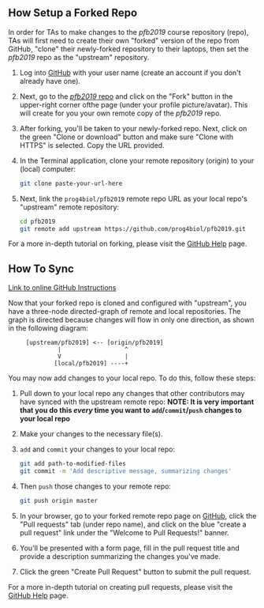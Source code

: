 How Setup a Forked Repo
-------
In order for TAs to make changes to the *pfb2019* course repository (repo), TAs will first need to create their own "forked" version of the repo from GitHub, "clone" their newly-forked repository to their laptops, then set the *pfb2019* repo as the "upstream" repository.

1. Log into [GitHub](http://github.com) with your user name (create an account if you don't already have one).

2. Next, go to the [*pfb2019* repo](https://github.com/prog4biol/pfb2019) and click on the "Fork" button in the upper-right corner ofthe page (under your profile picture/avatar). This will create for you your own remote copy of the *pfb2019* repo.

3. After forking, you'll be taken to your newly-forked repo. Next, click on the green "Clone or download" button and make sure "Clone with HTTPS" is selected. Copy the URL provided.

4. In the Terminal application, clone your remote repository (origin) to your (local) computer:
   ```bash
   git clone paste-your-url-here
   ```

5. Next, link the `prog4biol/pfb2019` remote repo URL as your local repo's "upstream" remote repository:
   ```bash
   cd pfb2019
   git remote add upstream https://github.com/prog4biol/pfb2019.git
   ```

For a more in-depth tutorial on forking, please visit the [GitHub Help](https://help.github.com/en/articles/fork-a-repo) page.


How To Sync
-------

[Link to online GitHub Instructions](https://help.github.com/en/articles/syncing-a-fork)

Now that your forked repo is cloned and configured with "upstream", you have a three-node directed-graph of remote and local repositories. The graph is directed because changes will flow in only one direction, as shown in the following diagram:
```
     [upstream/pfb2019] <-- [origin/pfb2019]
              |                  ^
	          V                  |
             [local/pfb2019] ----+
```

You may now add changes to your local repo. To do this, follow these steps:

1. Pull down to your local repo any changes that other contributors may have synced with the upstream remote repo:
   **NOTE: It is very important that you do this *every* time you want to `add`/`commit`/`push` changes to your local repo** 

2. Make your changes to the necessary file(s).

3. `add` and `commit` your changes to your local repo:
   ```bash
   git add path-to-modified-files
   git commit -m 'Add descriptive message, summarizing changes'
   ```

4. Then `push` those changes to your remote repo:
   ```bash
   git push origin master
   ```

5. In your browser, go to your forked remote repo page on [GitHub](http://github.com), click the "Pull requests" tab (under repo name), and click on the blue "create a pull request" link under the "Welcome to Pull Requests!" banner.

6. You'll be presented with a form page, fill in the pull request title and provide a description summarizing the changes you've made.

7. Click the green "Create Pull Request" button to submit the pull request.

For a more in-depth tutorial on creating pull requests, please visit the [GitHub Help](https://help.github.com/en/articles/creating-a-pull-request) page.
